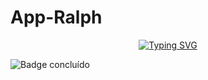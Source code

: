 # App-Ralph
<p align="center">
<a href="https://git.io/typing-svg"><img src="https://readme-typing-svg.demolab.com?font=Fira+Code&size=18&pause=1000&color=509DE1&center=falso&vCenter=falso&multiline=true&repeat=verdadeiro&width=435&height=30&lines=Hydrate+with+Ralph!+" alt="Typing SVG" /></a>

![Badge concluído](http://img.shields.io/static/v1?label=STATUS&message=CONCLUDED&color=509DE1&style=for-the-badge)

